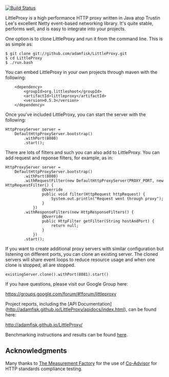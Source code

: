 [![Build Status](https://travis-ci.org/adamfisk/LittleProxy.png?branch=master)](https://travis-ci.org/adamfisk/LittleProxy)

LittleProxy is a high performance HTTP proxy written in Java atop Trustin Lee's excellent Netty event-based networking library. It's quite stable, performs well, and is easy to integrate into your projects. 

One option is to clone LittleProxy and run it from the command line. This is as simple as:

```
$ git clone git://github.com/adamfisk/LittleProxy.git
$ cd LittleProxy
$ ./run.bash
```

You can embed LittleProxy in your own projects through maven with the following:

```
    <dependency>
        <groupId>org.littleshoot</groupId>
        <artifactId>littleproxy</artifactId>
        <version>0.5.3</version>
    </dependency>
```

Once you've included LittleProxy, you can start the server with the following:

```
HttpProxyServer server =
    DefaultHttpProxyServer.bootstrap()
        .withPort(8080)
        .start();
```

There are lots of filters and such you can also add to LittleProxy. You can add request and reponse filters, for example, as in:

```
HttpProxyServer server =
    DefaultHttpProxyServer.bootstrap()
        .withPort(8080)
        .withRequestFilter(new DefaultHttpProxyServer(PROXY_PORT, new HttpRequestFilter() {
                @Override
                public void filter(HttpRequest httpRequest) {
                    System.out.println("Request went through proxy");
                }
            })
        .withResponseFilters(new HttpResponseFilters() {
                @Override
                public HttpFilter getFilter(String hostAndPort) {
                    return null;
                }
            })
        .start();
```                

If you want to create additional proxy servers with similar configuration but
listening on different ports, you can clone an existing server.  The cloned
servers will share event loops to reduce resource usage and when one clone is
stopped, all are stopped.

```
existingServer.clone().withPort(8081).start()
```

If you have questions, please visit our Google Group here:

https://groups.google.com/forum/#!forum/littleproxy

Project reports, including the [API Documentation]
(http://adamfisk.github.io/LittleProxy/apidocs/index.html), can be found here:

http://adamfisk.github.io/LittleProxy/

Benchmarking instructions and results can be found [here](benchmarking/).

Acknowledgments
---------------

Many thanks to [The Measurement Factory](http://www.measurement-factory.com/) for the
use of [Co-Advisor](http://coad.measurement-factory.com/) for HTTP standards
compliance testing. 
